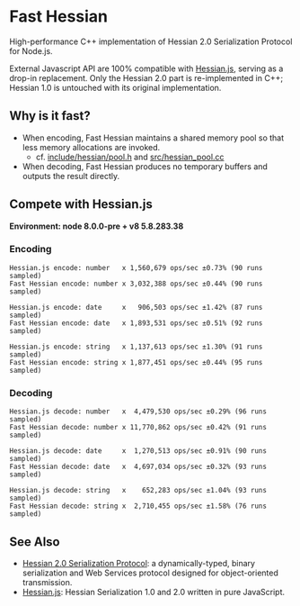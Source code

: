 # Fast Hessian

High-performance C++ implementation of Hessian 2.0 Serialization Protocol for Node.js.

External Javascript API are 100% compatible with [Hessian.js](https://github.com/node-modules/hessian.js), serving as a drop-in replacement. Only the Hessian 2.0 part is re-implemented in C++; Hessian 1.0 is untouched with its original implementation. 

## Why is it fast?

- When encoding, Fast Hessian maintains a shared memory pool so that less memory allocations are invoked.
  - cf. [include/hessian/pool.h](https://github.com/pmq20/fast-hessian/blob/master/include/hessian/pool.h) and [src/hessian_pool.cc](https://github.com/pmq20/fast-hessian/blob/master/src/hessian_pool.cc)
- When decoding, Fast Hessian produces no temporary buffers and outputs the result directly.

## Compete with Hessian.js

**Environment: node 8.0.0-pre + v8 5.8.283.38**

### Encoding

    Hessian.js encode: number   x 1,560,679 ops/sec ±0.73% (90 runs sampled)
    Fast Hessian encode: number x 3,032,388 ops/sec ±0.44% (90 runs sampled)

    Hessian.js encode: date     x   906,503 ops/sec ±1.42% (87 runs sampled)
    Fast Hessian encode: date   x 1,893,531 ops/sec ±0.51% (92 runs sampled)

    Hessian.js encode: string   x 1,137,613 ops/sec ±1.30% (91 runs sampled)
    Fast Hessian encode: string x 1,877,451 ops/sec ±0.44% (95 runs sampled)

### Decoding

    Hessian.js decode: number   x  4,479,530 ops/sec ±0.29% (96 runs sampled)
    Fast Hessian decode: number x 11,770,862 ops/sec ±0.42% (91 runs sampled)

    Hessian.js decode: date     x  1,270,513 ops/sec ±0.91% (90 runs sampled)
    Fast Hessian decode: date   x  4,697,034 ops/sec ±0.32% (93 runs sampled)

    Hessian.js decode: string   x    652,283 ops/sec ±1.04% (93 runs sampled)
    Fast Hessian decode: string x  2,710,455 ops/sec ±1.58% (76 runs sampled)

## See Also

* [Hessian 2.0 Serialization Protocol](http://hessian.caucho.com/doc/hessian-serialization.html): a dynamically-typed, binary serialization and Web Services protocol designed for object-oriented transmission.
* [Hessian.js](https://github.com/node-modules/hessian.js): Hessian Serialization 1.0 and 2.0 written in pure JavaScript.
